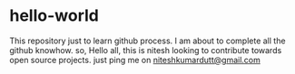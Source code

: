 # hello-world
This repository just to learn github process.
I am about to complete all the github knowhow.
so,
Hello all, this is nitesh looking to contribute towards open source projects.
just ping me on niteshkumardutt@gmail.com
